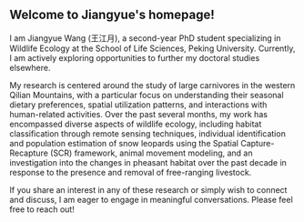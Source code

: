 ## Welcome to Jiangyue's homepage!
I am Jiangyue Wang (王江月), a second-year PhD student specializing in Wildlife Ecology at the School of Life Sciences, Peking University. Currently, I am actively exploring opportunities to further my doctoral studies elsewhere.

My research is centered around the study of large carnivores in the western Qilian Mountains, with a particular focus on understanding their seasonal dietary preferences, spatial utilization patterns, and interactions with human-related activities. Over the past several months, my work has encompassed diverse aspects of wildlife ecology, including habitat classification through remote sensing techniques, individual identification and population estimation of snow leopards using the Spatial Capture-Recapture (SCR) framework, animal movement modeling, and an investigation into the changes in pheasant habitat over the past decade in response to the presence and removal of free-ranging livestock.

If you share an interest in any of these research or simply wish to connect and discuss, I am eager to engage in meaningful conversations. Please feel free to reach out!

